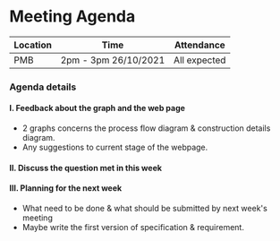 # Meeting Agenda

| Location | Time                  | Attendance   |
| -------- | --------------------- | ------------ |
| PMB      | 2pm - 3pm  26/10/2021 | All expected |

### **Agenda details**

#### Ⅰ. Feedback about the graph and the web page

 - 2 graphs concerns the process flow diagram & construction details diagram.
 - Any suggestions to current stage of the webpage.

#### Ⅱ. Discuss the question met in this week



#### Ⅲ. Planning for the next week

- What need to be done & what should be submitted by next week's meeting
- Maybe write the first version of specification & requirement.

